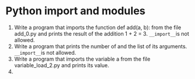 # Python import and modules



1. Write a program that imports the function def add(a, b): from the file add_0.py and prints the result of the addition 1 + 2 = 3.  `__import__`is not allowed.
2. Write a program that prints the number of and the list of its arguments. `__import__`is not allowed.
3. Write a program that imports the variable a from the file variable_load_2.py and prints its value.
4. 